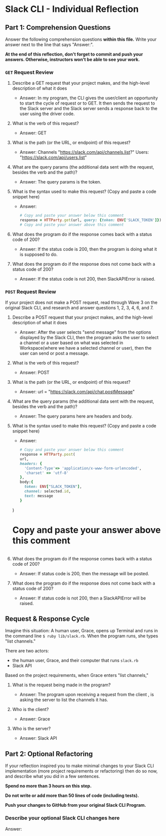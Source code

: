 # Slack CLI - Individual Reflection

## Part 1: Comprehension Questions

Answer the following comprehension questions **within this file.** Write your answer next to the line that says "Answer:".

**At the end of this reflection, don't forget to commit and push your answers. Otherwise, instructors won't be able to see your work.**

### `GET` Request Review

1. Describe a GET request that your project makes, and the high-level description of what it does
    - Answer: In my program, the CLI gives the user/client an opportunity to start the cycle of request or to GET. It  then sends the request to the Slack server and the Slack server sends a response back to the user using the driver code.

1. What is the verb of this request?
    - Answer: GET

1. What is the path (or the URL, or endpoint) of this request?
    - Answer: Channels "https://slack.com/api/channels.list?"
            Users:  "https://slack.com/api/users.list"

1. What are the query params (the additional data sent with the request, besides the verb and the path)?
    - Answer: The query params is the token.

1. What is the syntax used to make this request? (Copy and paste a code snippet here)
    - Answer:
      ```ruby
      # Copy and paste your answer below this comment
      response = HTTParty.get(url, query: {token: ENV['SLACK_TOKEN']})
      # Copy and paste your answer above this comment
      ```
1. What does the program do if the response comes back with a status code of 200?
    - Answer: If the status code is 200, then the program is doing what it is supposed to do.

1. What does the program do if the response does not come back with a status code of 200?
    - Answer: If the status code is not 200, then SlackAPIError is raised.

### `POST` Request Review

If your project does not make a POST request, read through Wave 3 on the original Slack CLI, and research and answer questions 1, 2, 3, 4, 6, and 7.

1. Describe a POST request that your project makes, and the high-level description of what it does
    - Answer: After the user selects "send message" from the options displayed by the Slack CLI, then the program asks the user to select a channel or a user based on what was selected in Workspace(where we have a selected channel or user), then the user can send or post a message.

1. What is the verb of this request?
    - Answer: POST

1. What is the path (or the URL, or endpoint) of this request?
    - Answer: url = "https://slack.com/api/chat.postMessage"


1. What are the query params (the additional data sent with the request, besides the verb and the path)?
    - Answer: The query params here are headers and body.


1. What is the syntax used to make this request? (Copy and paste a code snippet here)
    - Answer:
      ```ruby
      # Copy and paste your answer below this comment
      response = HTTParty.post(
      url, 
      headers: { 
        'Content-Type'=> 'application/x-www-form-urlencoded',
        'charset' => 'utf-8' 
      },
      body:{
        token: ENV["SLACK_TOKEN"],
        channel: selected.id,
        text: message
      }
    )
      # Copy and paste your answer above this comment
      ```
1. What does the program do if the response comes back with a status code of 200?
    - Answer: If status code is 200, then the message will be posted.

1. What does the program do if the response does not come back with a status code of 200?
    - Answer: If status code is not 200, then a SlackAPIError will be raised.

## Request & Response Cycle

Imagine this situation: A human user, Grace, opens up Terminal and runs in the command line `$ ruby lib/slack.rb`. When the program runs, she types "list channels."

There are two actors:
  - the human user, Grace, and their computer that runs `slack.rb`
  - Slack API

Based on the project requirements, when Grace enters "list channels,"
1. What is the request being made in the program?
    - Answer: The program  upon receiving a request from the client , is asking the server to list the channels it has.

1. Who is the client?
    - Answer: Grace

1. Who is the server?
    - Answer: Slack API

## Part 2: Optional Refactoring

If your reflection inspired you to make minimal changes to your Slack CLI implementation (more project requirements or refactoring) then do so now, and describe what you did in a few sentences.

**Spend no more than 3 hours on this step.**

**Do not write or add more than 50 lines of code (including tests).**

**Push your changes to GitHub from your original Slack CLI Program.**

### Describe your optional Slack CLI changes here

Answer: 
